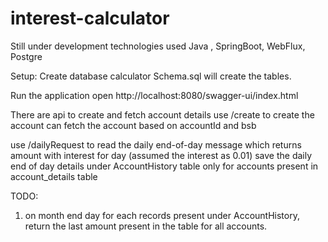 # interest-calculator
Still under development
technologies used Java , SpringBoot, WebFlux, Postgre

Setup:
Create database calculator
Schema.sql will create the tables.

Run the application
open http://localhost:8080/swagger-ui/index.html

There are api to create and fetch account details
use /create to create the account
can fetch the account based on accountId and bsb

use /dailyRequest to read the daily end-of-day message which returns amount with interest for day (assumed the interest as 0.01) 
save the daily end of day details under AccountHistory table only for accounts present in account_details table


TODO:
1. on month end day for each records present under AccountHistory, return the last amount present in the table for all accounts.
